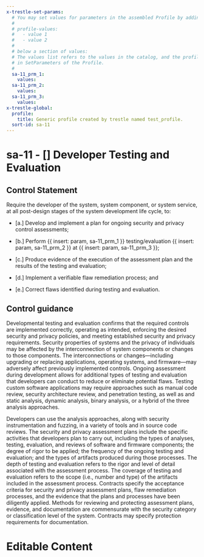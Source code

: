 ```yaml
---
x-trestle-set-params:
  # You may set values for parameters in the assembled Profile by adding
  #
  # profile-values:
  #   - value 1
  #   - value 2
  #
  # below a section of values:
  # The values list refers to the values in the catalog, and the profile-values represent values
  # in SetParameters of the Profile.
  #
  sa-11_prm_1:
    values:
  sa-11_prm_2:
    values:
  sa-11_prm_3:
    values:
x-trestle-global:
  profile:
    title: Generic profile created by trestle named test_profile.
  sort-id: sa-11
---
```


# sa-11 - \[\] Developer Testing and Evaluation

## Control Statement

Require the developer of the system, system component, or system service, at all post-design stages of the system development life cycle, to:

- \[a.\] Develop and implement a plan for ongoing security and privacy control assessments;

- \[b.\] Perform {{ insert: param, sa-11_prm_1 }} testing/evaluation {{ insert: param, sa-11_prm_2 }} at {{ insert: param, sa-11_prm_3 }};

- \[c.\] Produce evidence of the execution of the assessment plan and the results of the testing and evaluation;

- \[d.\] Implement a verifiable flaw remediation process; and

- \[e.\] Correct flaws identified during testing and evaluation.

## Control guidance

Developmental testing and evaluation confirms that the required controls are implemented correctly, operating as intended, enforcing the desired security and privacy policies, and meeting established security and privacy requirements. Security properties of systems and the privacy of individuals may be affected by the interconnection of system components or changes to those components. The interconnections or changes—including upgrading or replacing applications, operating systems, and firmware—may adversely affect previously implemented controls. Ongoing assessment during development allows for additional types of testing and evaluation that developers can conduct to reduce or eliminate potential flaws. Testing custom software applications may require approaches such as manual code review, security architecture review, and penetration testing, as well as and static analysis, dynamic analysis, binary analysis, or a hybrid of the three analysis approaches.

Developers can use the analysis approaches, along with security instrumentation and fuzzing, in a variety of tools and in source code reviews. The security and privacy assessment plans include the specific activities that developers plan to carry out, including the types of analyses, testing, evaluation, and reviews of software and firmware components; the degree of rigor to be applied; the frequency of the ongoing testing and evaluation; and the types of artifacts produced during those processes. The depth of testing and evaluation refers to the rigor and level of detail associated with the assessment process. The coverage of testing and evaluation refers to the scope (i.e., number and type) of the artifacts included in the assessment process. Contracts specify the acceptance criteria for security and privacy assessment plans, flaw remediation processes, and the evidence that the plans and processes have been diligently applied. Methods for reviewing and protecting assessment plans, evidence, and documentation are commensurate with the security category or classification level of the system. Contracts may specify protection requirements for documentation.

# Editable Content

<!-- Make additions and edits below -->
<!-- The above represents the contents of the control as received by the profile, prior to additions. -->
<!-- If the profile makes additions to the control, they will appear below. -->
<!-- The above markdown may not be edited but you may edit the content below, and/or introduce new additions to be made by the profile. -->
<!-- If there is a yaml header at the top, parameter values may be edited. Use --set-parameters to incorporate the changes during assembly. -->
<!-- The content here will then replace what is in the profile for this control, after running profile-assemble. -->
<!-- The current profile has no added parts for this control, but you may add new ones here. -->
<!-- Each addition must have a heading either of the form ## Control my_addition_name -->
<!-- or ## Part a. (where the a. refers to one of the control statement labels.) -->
<!-- "## Control" parts are new parts added after the statement part. -->
<!-- "## Part" parts are new parts added into the top-level statement part with that label. -->
<!-- Subparts may be added with nested hash levels of the form ### My Subpart Name -->
<!-- underneath the parent ## Control or ## Part being added -->
<!-- See https://ibm.github.io/compliance-trestle/tutorials/ssp_profile_catalog_authoring/ssp_profile_catalog_authoring for guidance. -->
